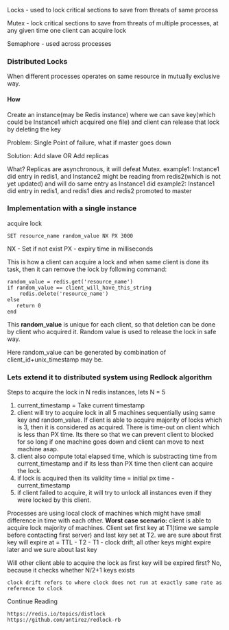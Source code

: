 Locks - used to lock critical sections to save from threats of same process

Mutex - lock critical sections to save from threats of multiple processes, at any given time one client can acquire lock

Semaphore - used across processes

### Distributed Locks

When different processes operates on same resource in mutually exclusive way.

#### How

Create an instance(may be Redis instance) where we can save key(which could be Instance1 which acquired one file) and 
client can release that lock by deleting the key

Problem: Single Point of failure, what if master goes down

Solution: Add slave OR Add replicas

What? Replicas are asynchronous, it will defeat Mutex. 
example1: Instance1 did entry in redis1, and Instance2 might be reading from redis2(which is not yet updated) and 
will do same entry as Instance1 did
example2: Instance1 did entry in redis1, and redis1 dies and redis2 promoted to master

### Implementation with a single instance

acquire lock

```
SET resource_name random_value NX PX 3000
```
NX - Set if not exist
PX - expiry time in milliseconds

This is how a client can acquire a lock and when same client is done its task, then it can remove the lock by following command:

```
random_value = redis.get('resource_name')
if random_value == client_will_have_this_string
	redis.delete('resource_name')
else
   return 0	
end
```

This **random_value** is unique for each client, so that deletion can be done by client who acquired it. 
Random value is used to release the lock in safe way.

Here random_value can be generated by combination of client_id+unix_timestamp may be.

### Lets extend it to distributed system using Redlock algorithm

Steps to acquire the lock in N redis instances, lets N = 5

1. current_timestamp = Take current timestamp
2. client will try to acquire lock in all 5 machines sequentially using same key and random_value. If client is able to 
   acquire majority of locks which is 3, then it is considered as acquired. There is time-out on client which is less 
   than PX time. Its there so that we can prevent client to blocked for so long if one machine goes down and client can 
   move to next machine asap.
3. client also compute total elapsed time, which is substracting time from current_timestamp and if its less than PX 
   time then client can acquire the lock.
4. if lock is acquired then its validity time = initial px time - current_timestamp
5. if client failed to acquire, it will try to unlock all instances even if they were locked by this client.

Processes are using local clock of machines which might have small difference in time with each other. 
**Worst case scenario:** client is able to acquire lock majority of machines. 
Client set first key at T1(time we sample before contacting first server) and last key set at T2.
we are sure about first key will expire at = TTL - T2 - T1 - clock drift, 
all other keys might expire later and we sure about last key

Will other client able to acquire the lock as first key will be expired first?
No, because it checks whether N/2+1 keys exists


``
clock drift refers to where clock does not run at exactly same rate as reference to clock
``

Continue Reading

```
https://redis.io/topics/distlock
https://github.com/antirez/redlock-rb
```








